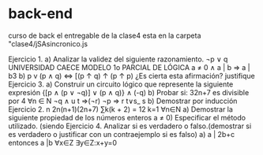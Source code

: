 # back-end
curso de back
el entregable de la clase4 esta en la carpeta "clase4/jSAsincronico.js



 Ejercicio 1.
a) Analizar la validez del siguiente razonamiento. ¬p ∨ q
UNIVERSIDAD CAECE MODELO 1o PARCIAL DE LÓGICA
   a ≠ 0 ∧ a | b ⇒ a | b3 b) p v (p ∧ q) ⇔ [(p ↑ q) ↑ (p ↑ p) ¿Es cierta esta afirmación? justifique
Ejercicio 3.
a) Construir un circuito lógico que represente la siguiente expresión
{[p ∧ (p ∨ ¬q)] ∨ (p ∧ q)} ∧ (-q) b) Probar si: 32n+7 es divisible por 4 ∀n ∈ N
¬q ∧ u t ⇒(¬r) ¬p ⇒ r
t∨s_ s
 b) Demostrar por inducción
Ejercicio 2.
n 2n(n+1)(2n+7) ∑k(k + 2) = 12
k=1
∀n∈N
  a) Demostrar la siguiente propiedad de los números enteros a ≠ 0) Especificar el método utilizado.
(siendo
 Ejercicio 4. Analizar si es verdadero o falso.(demostrar si es verdadero o justificar con un contraejemplo si es falso)
a) a | 2b+c entonces a |b
∀x∈Z ∃y∈Z:x+y=0
